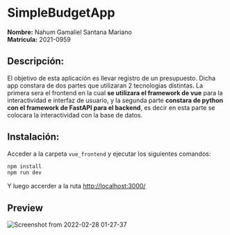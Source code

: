 # SimpleBudgetApp

**Nombre:** Nahum Gamaliel Santana Mariano<br>
**Matricula:** 2021-0959

## Descripción:
El objetivo de esta aplicación es llevar registro de un presupuesto. Dicha app constara de dos partes que utilizaran 2 tecnologias distintas. La primera sera el frontend en la cual **se utilizara el framework de vue** para la interactividad e interfaz de usuario, y la segunda parte **constara de python con el framework de FastAPI para el backend**, es decir en esta parte se colocara la interactividad con la base de datos.


## Instalación:

Acceder a la carpeta `vue_frontend` y ejecutar los siguientes comandos:
```bash
npm install
npm run dev
```

Y luego accerder a la ruta [http://localhost:3000/](http://localhost:3000/)

## Preview

![Screenshot from 2022-02-28 01-27-37](https://user-images.githubusercontent.com/37852973/155929018-c09ae1d5-e273-46f2-9ef4-b053d09406ae.png)

